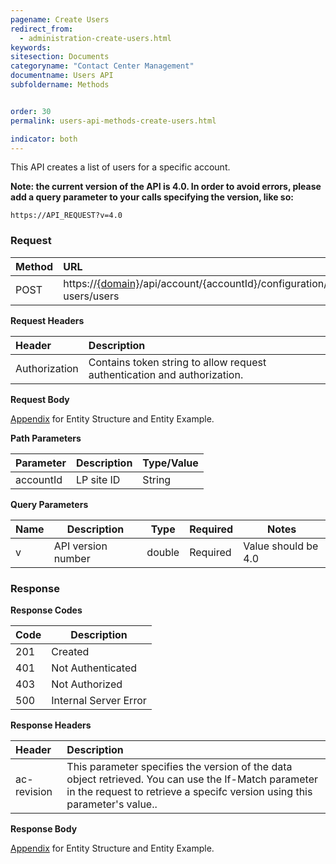 ```yaml
---
pagename: Create Users
redirect_from:
  - administration-create-users.html
keywords:
sitesection: Documents
categoryname: "Contact Center Management"
documentname: Users API
subfoldername: Methods


order: 30
permalink: users-api-methods-create-users.html

indicator: both
---
```


This API creates a list of users for a specific account.

**Note: the current version of the API is 4.0. In order to avoid errors, please add a query parameter to your calls specifying the version, like so:**

```
https://API_REQUEST?v=4.0
```

### Request

 |Method|      URL|  
 |:--------  |:---  |
 |POST|  https://[{domain}](/agent-domain-domain-api.html)/api/account/{accountId}/configuration/le-users/users  |

**Request Headers**

 |Header         |Description  |
 |:------|        :--------  |
 |Authorization|  Contains token string to allow request authentication and authorization.  |

**Request Body**

[Appendix](administration-users-appendix.html) for Entity Structure and Entity Example.

**Path Parameters**

 |Parameter|  Description|  Type/Value |
 |:------    |:--------    |:--------|
 |accountId|  LP site ID|   String |
 
**Query Parameters**

 | Name            | Description                       | Type    | Required  | Notes                                                |
 |-----------------|-----------------------------------|---------|-----------|------------------------------------------------------|
 | v               | API version number                | double  | Required  | Value should be 4.0                                  |

### Response

**Response Codes** 

| Code | Description           |
|------|-----------------------|
| 201  | Created               |
| 401  | Not Authenticated     |
| 403  | Not Authorized        |
| 500  | Internal Server Error |

**Response Headers**

 |Header  |Description |
| :-------  | :-----  |
| ac-revision | This parameter specifies the version of the data object retrieved. You can use the If-Match parameter in the request to retrieve a specifc version using this parameter's value.. | 

**Response Body**

[Appendix](administration-users-appendix.html) for Entity Structure and Entity Example.

